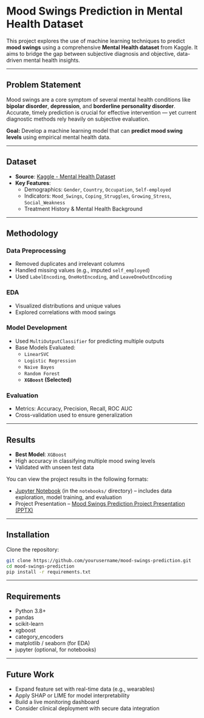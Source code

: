 # Mood Swings Prediction in Mental Health Dataset

This project explores the use of machine learning techniques to predict **mood swings** using a comprehensive **Mental Health dataset** from Kaggle. It aims to bridge the gap between subjective diagnosis and objective, data-driven mental health insights.

---

## Problem Statement

Mood swings are a core symptom of several mental health conditions like **bipolar disorder**, **depression**, and **borderline personality disorder**. Accurate, timely prediction is crucial for effective intervention — yet current diagnostic methods rely heavily on subjective evaluation.

**Goal:** Develop a machine learning model that can **predict mood swing levels** using empirical mental health data.

---

## Dataset

- **Source**: [Kaggle - Mental Health Dataset](https://www.kaggle.com/datasets/bhavikjikadara/mental-health-dataset)
- **Key Features**:
  - Demographics: `Gender`, `Country`, `Occupation`, `Self-employed`
  - Indicators: `Mood_Swings`, `Coping_Struggles`, `Growing_Stress`, `Social_Weakness`
  - Treatment History & Mental Health Background

---

## Methodology

### Data Preprocessing
- Removed duplicates and irrelevant columns
- Handled missing values (e.g., imputed `self_employed`)
- Used `LabelEncoding`, `OneHotEncoding`, and `LeaveOneOutEncoding`

### EDA
- Visualized distributions and unique values
- Explored correlations with mood swings

### Model Development
- Used `MultiOutputClassifier` for predicting multiple outputs
- Base Models Evaluated:
  - `LinearSVC`
  - `Logistic Regression`
  - `Naive Bayes`
  - `Random Forest`
  - **`XGBoost` (Selected)**

### Evaluation
- Metrics: Accuracy, Precision, Recall, ROC AUC
- Cross-validation used to ensure generalization

---

## Results

- **Best Model**: `XGBoost`
- High accuracy in classifying multiple mood swing levels
- Validated with unseen test data

You can view the project results in the following formats:
- [Jupyter Notebook](https://github.com/ishapaliwal/Mood_Swings_Prediction_in_Mental_Health_Dataset/blob/master/Notebooks/Final%20Project%20Submission_Paliwal_Isha.ipynb) (in the `notebooks/` directory) – includes data exploration, model training, and evaluation
- Project Presentation – [Mood Swings Prediction Project Presentation (PPTX)](https://github.com/ishapaliwal/Mood_Swings_Prediction_in_Mental_Health_Dataset/blob/master/Mood%20Swings%20Prediction%20Project%20Presentation.pptx)

---

## Installation

Clone the repository:

```bash
git clone https://github.com/yourusername/mood-swings-prediction.git
cd mood-swings-prediction
pip install -r requirements.txt
```

---

## Requirements
- Python 3.8+
- pandas
- scikit-learn
- xgboost
- category_encoders
- matplotlib / seaborn (for EDA)
- jupyter (optional, for notebooks)

---

## Future Work

- Expand feature set with real-time data (e.g., wearables)
- Apply SHAP or LIME for model interpretability
- Build a live monitoring dashboard
- Consider clinical deployment with secure data integration
